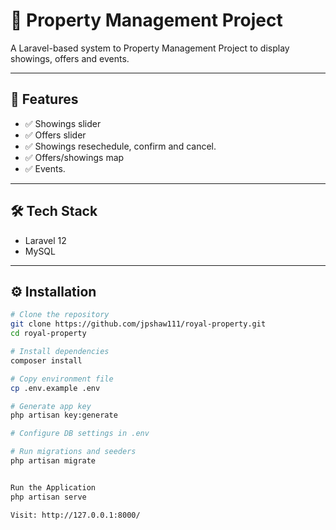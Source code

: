 # 🧾 Property Management Project

A Laravel-based system to Property Management Project to display showings, offers and events.

---

## 🚀 Features

- ✅ Showings slider
- ✅ Offers slider
- ✅ Showings resechedule, confirm and cancel.
- ✅ Offers/showings map
- ✅ Events.

---

## 🛠️ Tech Stack

- Laravel 12
- MySQL
---

## ⚙️ Installation

```bash
# Clone the repository
git clone https://github.com/jpshaw111/royal-property.git
cd royal-property

# Install dependencies
composer install

# Copy environment file
cp .env.example .env

# Generate app key
php artisan key:generate

# Configure DB settings in .env

# Run migrations and seeders
php artisan migrate


Run the Application
php artisan serve

Visit: http://127.0.0.1:8000/


